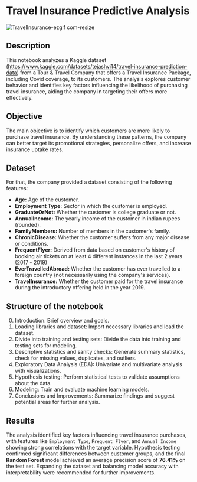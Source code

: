 # Travel Insurance Predictive Analysis
![TravelInsurance-ezgif com-resize](https://github.com/user-attachments/assets/98eb68ba-7527-4f80-8b44-477359cfc0b3)

## Description

This notebook analyzes a Kaggle dataset (https://www.kaggle.com/datasets/tejashvi14/travel-insurance-prediction-data) from a Tour & Travel Company that offers a Travel Insurance Package, including Covid coverage, to its customers. The analysis explores customer behavior and identifies key factors influencing the likelihood of purchasing travel insurance, aiding the company in targeting their offers more effectively.

## Objective
The main objective is to identify which customers are more likely to purchase travel insurance. By understanding these patterns, the company can better target its promotional strategies, personalize offers, and increase insurance uptake rates.

## Dataset
For that, the company provided a dataset consisting of the following features:
* **Age:** Age of the customer.
* **Employment Type:** Sector in which the customer is employed.
* **GraduateOrNot:** Whether the customer is college graduate or not.
* **AnnualIncome:** The yearly income of the customer in indian rupees (rounded).
* **FamilyMembers:** Number of members in the customer's family.
* **ChronicDisease:** Whether the customer suffers from any major disease or conditions.
* **FrequentFlyer:** Derived from data based on customer's history of booking air tickets on at least 4 different instances in the last 2 years (2017 - 2019)
* **EverTravelledAbroad:** Whether the customer has ever travelled to a foreign country (not necessarily using the company's services).
* **TravelInsurance:** Whether the customer paid for the travel insurance during the introductory offering held in the year 2019.

## Structure of the notebook
0. Introduction: Brief overview and goals.
1. Loading libraries and dataset: Import necessary libraries and load the dataset.
2. Divide into training and testing sets: Divide the data into training and testing sets for modeling.
3. Descriptive statistics and sanity checks: Generate summary statistics, check for missing values, duplicates, and outliers.
4. Exploratory Data Analysis (EDA): Univariate and multivariate analysis with visualizations.
5. Hypothesis testing: Perform statistical tests to validate assumptions about the data.
6. Modeling: Train and evaluate machine learning models.
7. Conclusions and Improvements: Summarize findings and suggest potential areas for further analysis.

## Results
The analysis identified key factors influencing travel insurance purchases, with features like `Employment Type`, `Frequent Flyer`, and `Annual Income` showing strong correlations with the target variable. Hypothesis testing confirmed significant differences between customer groups, and the final **Random Forest** model achieved an average precision score of **76.41%** on the test set. Expanding the dataset and balancing model accuracy with interpretability were recommended for further improvements.
